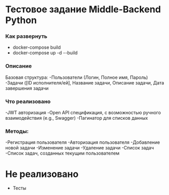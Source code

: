 # Тестовое задание Middle-Backend Python

### Как развернуть
- docker-compose build
- docker-compose up -d --build

### Описание
Базовая структура:
-Пользователи (Логин, Полное имя, Пароль)
-Задачи ([ID исполнителя/ей], Название задачи, Описание задачи, Дата завершения задачи

### Что реализовано
-JWT авторизация
-Open API спецификация, с возможностью ручного взаимодействия (e.g., Swagger)
-Пагинатор для списков данных

### Методы:

-Регистрация пользователя
-Авторизация пользователя
-Добавление новой задачи
-Изменение задачи
-Удаление задачи
-Список задач
-Список задач, созданных текущим пользователем


# Не реализовано
- Тесты



		
